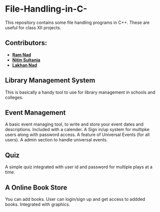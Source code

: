 # File-Handling-in-C-
This repository contains some file handling programs in C++. These are useful for class XII projects.

## Contributors:
  * [**Ram Nad**](https://github.com/ram-nad)
  * [**Nitin Sultania**](https://github.com/nitinsultania)
  * [**Lakhan Nad**](https://github.com/Lakhan-Nad)
  
## **Library Management System**
   This is basically a handy tool to use for library management in schools and colleges.
## **Event Management**
   A basic event managing tool, to write and store your event dates and descriptions.
   Included with a calender.
   A Sign in/up system for multipke users along with password access.
   A feature of Universal Events (for all users).
   A admin section to handle universal events.
## **Quiz** 
   A simple quiz integrated with user id and password for multiple plays at a time.
## **A Online Book Store**
   You can add books.
   User can login/sign up and get access to addded books.
   Integrated with graphics.
